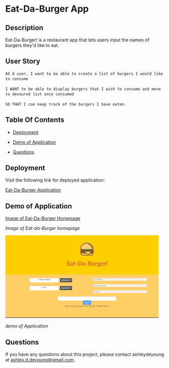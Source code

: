 # Eat-Da-Burger App

 ## Description
  
 Eat-Da-Burger! is a restaurant app that lets users input the names of burgers they'd like to eat.

  ## User Story

 ```
AS A user, I want to be able to create a list of burgers I would like to consume

I WANT to be able to display burgers that I wish to consume and move to devoured list once consumed

SO THAT I can keep track of the burgers I have eaten.
 ```

  ## Table Of Contents
  
  * [Deployment](#deployment)

  * [Demo of Application](#demo-of-application)
  
  * [Questions](#questions)
  
  ## Deployment

  Visit the following link for deployed application:

  [Eat-Da-Burger Application](https://frozen-beach-67804.herokuapp.com//)


  ## Demo of Application

  [Image of Eat-Da-Burger Homepage](/public/assets/img/burger-preview.png)
  
  *Image of Eat-da-Burger homepage*


  ![Demo of Eat-Da-Burger App](/public/assets/img/burgers.gif)

  *demo of Application*

  ## Questions
  
  If you have any questions about this project, please contact ashleydeyoung at ashley.d.deyoung@gmail.com.